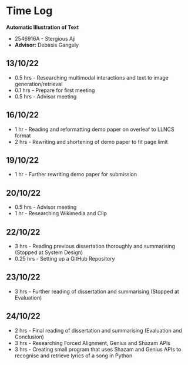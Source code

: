 # Time Log
**Automatic Illustration of Text**
* 2546916A - Stergious Aji
* **Advisor:** Debasis Ganguly

## 13/10/22
* 0.5 hrs - Researching multimodal interactions and text to image generation/retrieval
* 0.1 hrs - Prepare for first meeting
* 0.5 hrs - Advisor meeting

## 16/10/22
* 1 hr - Reading and reformatting demo paper on overleaf to LLNCS format
* 2 hrs - Rewriting and shortening of demo paper to fit page limit

## 19/10/22
* 1 hr - Further rewriting demo paper for submission

## 20/10/22
* 0.5 hrs - Advisor meeting
* 1 hr - Researching Wikimedia and Clip

## 22/10/22
* 3 hrs - Reading previous dissertation thoroughly and summarising (Stopped at System Design)
* 0.25 hrs - Setting up a GitHub Repository

## 23/10/22
* 3 hrs - Further reading of dissertation and summarising (Stopped at Evaluation)

## 24/10/22
* 2 hrs - Final reading of dissertation and summarising (Evaluation and Conclusion)
* 3 hrs - Researching Forced Alignment, Genius and Shazam APIs
* 3 hrs - Creating small program that uses Shazam and Genius APIs to recognise and retrieve lyrics of a song in Python